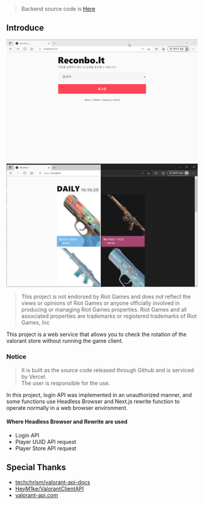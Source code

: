 > Backend source code is [Here](https://github.com/bel1c10ud/reconbo.lt-backend)

## Introduce

![demo](/public/img/demo.gif)
![darkmode](/public/img/darkmode.png)

> This project is not endorsed by Riot Games and does not reflect the views or opinions of Riot Games or anyone officially involved in producing or managing Riot Games properties. Riot Games and all associated properties are trademarks or registered trademarks of Riot Games, Inc

This project is a web service that allows you to check the rotation of the valorant store without running the game client.

### Notice

> It is built as the source code released through Github and is serviced by Vercel.  
> The user is responsible for the use.

In this project, login API was implemented in an unauthorized manner, and some functions use Headless Browser and Next.js rewrite function to operate normally in a web browser environment.

#### Where Headless Browser and Rewrite are used

- Login API
- Player UUID API request
- Player Store API request

## Special Thanks

- [techchrism/valorant-api-docs](https://github.com/techchrism/valorant-api-docs)
- [HeyM1ke/ValorantClientAPI](https://github.com/HeyM1ke/ValorantClientAPI)
- [valorant-api.com](https://valorant-api.com/)
